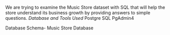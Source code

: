 We are trying to examine the Music Store dataset with SQL that will help the store understand its business growth by providing answers to simple questions.
*Database and Tools Used*
Postgre SQL
PgAdmin4

Database Schema- Music Store Database
